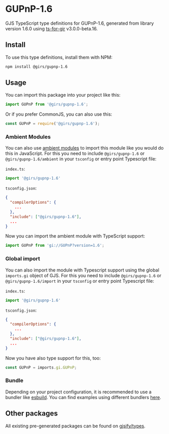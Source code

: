 
# GUPnP-1.6

GJS TypeScript type definitions for GUPnP-1.6, generated from library version 1.6.0 using [ts-for-gir](https://github.com/gjsify/ts-for-gir) v3.0.0-beta.16.


## Install

To use this type definitions, install them with NPM:
```bash
npm install @girs/gupnp-1.6
```

## Usage

You can import this package into your project like this:
```ts
import GUPnP from '@girs/gupnp-1.6';
```

Or if you prefer CommonJS, you can also use this:
```ts
const GUPnP = require('@girs/gupnp-1.6');
```

### Ambient Modules

You can also use [ambient modules](https://github.com/gjsify/ts-for-gir/tree/main/packages/cli#ambient-modules) to import this module like you would do this in JavaScript.
For this you need to include `@girs/gupnp-1.6` or `@girs/gupnp-1.6/ambient` in your `tsconfig` or entry point Typescript file:

`index.ts`:
```ts
import '@girs/gupnp-1.6'
```

`tsconfig.json`:
```json
{
  "compilerOptions": {
    ...
  },
  "include": ["@girs/gupnp-1.6"],
  ...
}
```

Now you can import the ambient module with TypeScript support: 

```ts
import GUPnP from 'gi://GUPnP?version=1.6';
```

### Global import

You can also import the module with Typescript support using the global `imports.gi` object of GJS.
For this you need to include `@girs/gupnp-1.6` or `@girs/gupnp-1.6/import` in your `tsconfig` or entry point Typescript file:

`index.ts`:
```ts
import '@girs/gupnp-1.6'
```

`tsconfig.json`:
```json
{
  "compilerOptions": {
    ...
  },
  "include": ["@girs/gupnp-1.6"],
  ...
}
```

Now you have also type support for this, too:

```ts
const GUPnP = imports.gi.GUPnP;
```

### Bundle

Depending on your project configuration, it is recommended to use a bundler like [esbuild](https://esbuild.github.io/). You can find examples using different bundlers [here](https://github.com/gjsify/ts-for-gir/tree/main/examples).

## Other packages

All existing pre-generated packages can be found on [gjsify/types](https://github.com/gjsify/types).

